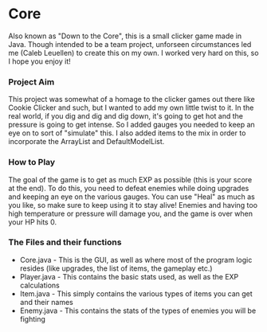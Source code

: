 # Core
Also known as "Down to the Core", this is a small clicker game made in Java.
Though intended to be a team project, unforseen circumstances led me (Caleb Leuellen) to create this on my own.
I worked very hard on this, so I hope you enjoy it!

### Project Aim
This project was somewhat of a homage to the clicker games out there like Cookie Clicker and such, but I wanted to add my own little twist to it. 
In the real world, if you dig and dig and dig down, it's going to get hot and the pressure is going to get intense. So I added gauges you needed to keep an eye on to
sort of "simulate" this. I also added items to the mix in order to incorporate the ArrayList and DefaultModelList.

### How to Play
The goal of the game is to get as much EXP as possible (this is your score at the end). To do this, you need to defeat enemies while doing upgrades and keeping an eye on the various gauges. You can use "Heal" as much as you like, so make sure to keep using it to stay alive! Enemies and having too high temperature or pressure will damage you, and the game is over when your HP hits 0.

### The Files and their functions
- Core.java - This is the GUI, as well as where most of the program logic resides (like upgrades, the list of items, the gameplay etc.)
- Player.java - This contains the basic stats used, as well as the EXP calculations
- Item.java - This simply contains the various types of items you can get and their names
- Enemy.java - This contains the stats of the types of enemies you will be fighting
